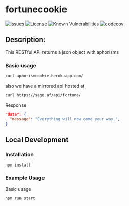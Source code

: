 fortunecookie
=========

[![Issues](https://img.shields.io/github/issues/free-ignorance/fortunecookie.svg)](https://github.com/free-ignorance/fortunecookie/issues)
[![License](https://img.shields.io/badge/license-GPL-blue.svg)](https://github.com/free-ignorance/fortunecookie/blob/main/LICENSE)
![Known Vulnerabilities](https://snyk.io/test/github/free-ignorance/fortunecookie/badge.svg)
[![codecov](https://codecov.io/gh/free-ignorance/fortunecookie/branch/main/graph/badge.svg)](https://codecov.io/gh/free-ignorance/fortunecookie)



## Description:

This RESTful API returns a json object with aphorisms


### Basic usage


```bash 
curl aphorismcookie.herokuapp.com/
```

also we have a mirrored api hosted at

```bash
curl https://sage.af/api/fortune/
```

Response

```json
"data": {
  "message": "Everything will now come your way.",
}
```

## Local Development

### Installation

```
npm install
```
### Example Usage

Basic usage
```
npm run start
```
